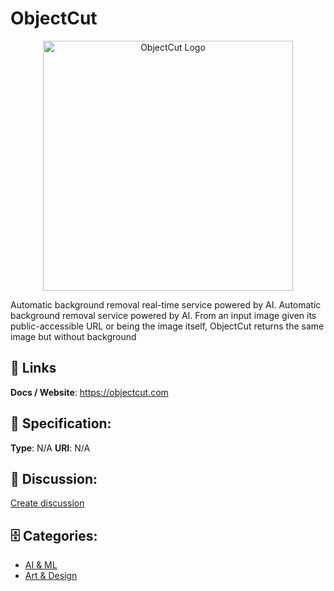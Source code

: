 # ObjectCut
<p align="center">
    <img width="400" src="https://raw.githubusercontent.com/apis-list/apis-list/main/apis/objectcut/logo_256x256.png" alt="ObjectCut Logo"/>
</p>

Automatic background removal real-time service powered by AI. Automatic background removal service powered by AI.  From an input image given its public-accessible URL or being the image itself, ObjectCut returns the same image but without background

##  🔗 Links
**Docs / Website**: https://objectcut.com

## 🧬 Specification:
**Type**:  N/A 
**URI**:  N/A 

## 💬 Discussion:
[Create discussion](https://github.com/apis-list/apis-list/discussions/new)

## 🗄️ Categories:
- [AI & ML](https://github.com/apis-list/apis-list#ai-and-ml)
- [Art & Design](https://github.com/apis-list/apis-list#art-and-design)



